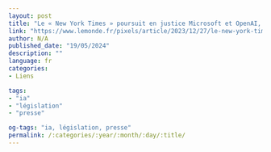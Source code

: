 ```yaml
---
layout: post
title: "Le « New York Times » poursuit en justice Microsoft et OpenAI, créateur de ChatGPT, pour violation de droits d’auteur"
link: "https://www.lemonde.fr/pixels/article/2023/12/27/le-new-york-times-poursuit-en-justice-microsoft-et-openai-createur-de-chat-gpt-pour-violation-de-droits-d-auteur_6207946_4408996.html"
author: N/A
published_date: "19/05/2024"
description: ""
language: fr
categories:
- Liens

tags:
- "ia"
- "législation"
- "presse"

og-tags: "ia, législation, presse"
permalink: /:categories/:year/:month/:day/:title/
---
```

